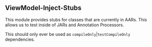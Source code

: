 ViewModel-Inject-Stubs
----------------------

This module provides stubs for classes that are currently in AARs.
This allows us to test inside of JARs and Annotation Processors.

This should only ever be used as `compileOnly`|`testCompileOnly` dependencies.
